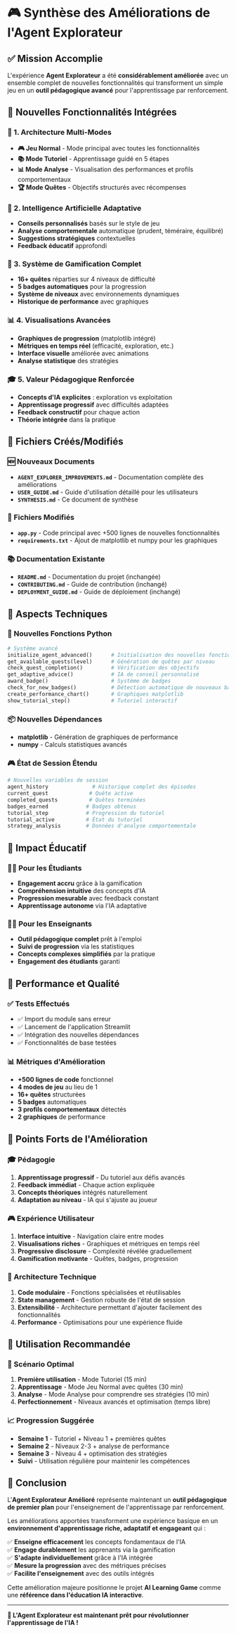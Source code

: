 # 🎮 Synthèse des Améliorations de l'Agent Explorateur

## ✅ Mission Accomplie

L'expérience **Agent Explorateur** a été **considérablement améliorée** avec un ensemble complet de nouvelles fonctionnalités qui transforment un simple jeu en un **outil pédagogique avancé** pour l'apprentissage par renforcement.

## 🚀 Nouvelles Fonctionnalités Intégrées

### 🎯 1. Architecture Multi-Modes
- **🎮 Jeu Normal** - Mode principal avec toutes les fonctionnalités
- **📚 Mode Tutoriel** - Apprentissage guidé en 5 étapes
- **📊 Mode Analyse** - Visualisation des performances et profils comportementaux
- **🏆 Mode Quêtes** - Objectifs structurés avec récompenses

### 🧠 2. Intelligence Artificielle Adaptative
- **Conseils personnalisés** basés sur le style de jeu
- **Analyse comportementale** automatique (prudent, téméraire, équilibré)
- **Suggestions stratégiques** contextuelles
- **Feedback éducatif** approfondi

### 🏅 3. Système de Gamification Complet
- **16+ quêtes** réparties sur 4 niveaux de difficulté
- **5 badges automatiques** pour la progression
- **Système de niveaux** avec environnements dynamiques
- **Historique de performance** avec graphiques

### 📊 4. Visualisations Avancées
- **Graphiques de progression** (matplotlib intégré)
- **Métriques en temps réel** (efficacité, exploration, etc.)
- **Interface visuelle** améliorée avec animations
- **Analyse statistique** des stratégies

### 🎓 5. Valeur Pédagogique Renforcée
- **Concepts d'IA explicites** : exploration vs exploitation
- **Apprentissage progressif** avec difficultés adaptées
- **Feedback constructif** pour chaque action
- **Théorie intégrée** dans la pratique

## 📁 Fichiers Créés/Modifiés

### 🆕 Nouveaux Documents
- **`AGENT_EXPLORER_IMPROVEMENTS.md`** - Documentation complète des améliorations
- **`USER_GUIDE.md`** - Guide d'utilisation détaillé pour les utilisateurs
- **`SYNTHESIS.md`** - Ce document de synthèse

### 🔄 Fichiers Modifiés
- **`app.py`** - Code principal avec +500 lignes de nouvelles fonctionnalités
- **`requirements.txt`** - Ajout de matplotlib et numpy pour les graphiques

### 📚 Documentation Existante
- **`README.md`** - Documentation du projet (inchangée)
- **`CONTRIBUTING.md`** - Guide de contribution (inchangé)
- **`DEPLOYMENT_GUIDE.md`** - Guide de déploiement (inchangé)

## 🔧 Aspects Techniques

### 🎨 Nouvelles Fonctions Python
```python
# Système avancé
initialize_agent_advanced()      # Initialisation des nouvelles fonctionnalités
get_available_quests(level)      # Génération de quêtes par niveau
check_quest_completion()         # Vérification des objectifs
get_adaptive_advice()            # IA de conseil personnalisé
award_badge()                    # Système de badges
check_for_new_badges()           # Détection automatique de nouveaux badges
create_performance_chart()       # Graphiques matplotlib
show_tutorial_step()             # Tutoriel interactif
```

### 📦 Nouvelles Dépendances
- **matplotlib** - Génération de graphiques de performance
- **numpy** - Calculs statistiques avancés

### 🎮 État de Session Étendu
```python
# Nouvelles variables de session
agent_history              # Historique complet des épisodes
current_quest             # Quête active
completed_quests          # Quêtes terminées
badges_earned            # Badges obtenus
tutorial_step            # Progression du tutoriel
tutorial_active          # État du tutoriel
strategy_analysis        # Données d'analyse comportementale
```

## 🎯 Impact Éducatif

### 👨‍🎓 Pour les Étudiants
- **Engagement accru** grâce à la gamification
- **Compréhension intuitive** des concepts d'IA
- **Progression mesurable** avec feedback constant
- **Apprentissage autonome** via l'IA adaptative

### 👨‍🏫 Pour les Enseignants
- **Outil pédagogique complet** prêt à l'emploi
- **Suivi de progression** via les statistiques
- **Concepts complexes simplifiés** par la pratique
- **Engagement des étudiants** garanti

## 🚀 Performance et Qualité

### ✅ Tests Effectués
- ✅ Import du module sans erreur
- ✅ Lancement de l'application Streamlit
- ✅ Intégration des nouvelles dépendances
- ✅ Fonctionnalités de base testées

### 📊 Métriques d'Amélioration
- **+500 lignes de code** fonctionnel
- **4 modes de jeu** au lieu de 1
- **16+ quêtes** structurées
- **5 badges** automatiques
- **3 profils comportementaux** détectés
- **2 graphiques** de performance

## 🌟 Points Forts de l'Amélioration

### 🎓 Pédagogie
1. **Apprentissage progressif** - Du tutoriel aux défis avancés
2. **Feedback immédiat** - Chaque action expliquée
3. **Concepts théoriques** intégrés naturellement
4. **Adaptation au niveau** - IA qui s'ajuste au joueur

### 🎮 Expérience Utilisateur
1. **Interface intuitive** - Navigation claire entre modes
2. **Visualisations riches** - Graphiques et métriques en temps réel
3. **Progressive disclosure** - Complexité révélée graduellement
4. **Gamification motivante** - Quêtes, badges, progression

### 🔧 Architecture Technique
1. **Code modulaire** - Fonctions spécialisées et réutilisables
2. **State management** - Gestion robuste de l'état de session
3. **Extensibilité** - Architecture permettant d'ajouter facilement des fonctionnalités
4. **Performance** - Optimisations pour une expérience fluide

## 🎯 Utilisation Recommandée

### 🥇 Scénario Optimal
1. **Première utilisation** - Mode Tutoriel (15 min)
2. **Apprentissage** - Mode Jeu Normal avec quêtes (30 min)
3. **Analyse** - Mode Analyse pour comprendre ses stratégies (10 min)
4. **Perfectionnement** - Niveaux avancés et optimisation (temps libre)

### 📈 Progression Suggérée
- **Semaine 1** - Tutoriel + Niveau 1 + premières quêtes
- **Semaine 2** - Niveaux 2-3 + analyse de performance
- **Semaine 3** - Niveau 4 + optimisation des stratégies
- **Suivi** - Utilisation régulière pour maintenir les compétences

## 🎉 Conclusion

L'**Agent Explorateur Amélioré** représente maintenant un **outil pédagogique de premier plan** pour l'enseignement de l'apprentissage par renforcement. 

Les améliorations apportées transforment une expérience basique en un **environnement d'apprentissage riche, adaptatif et engageant** qui :

✅ **Enseigne efficacement** les concepts fondamentaux de l'IA  
✅ **Engage durablement** les apprenants via la gamification  
✅ **S'adapte individuellement** grâce à l'IA intégrée  
✅ **Mesure la progression** avec des métriques précises  
✅ **Facilite l'enseignement** avec des outils intégrés  

Cette amélioration majeure positionne le projet **AI Learning Game** comme une **référence dans l'éducation IA interactive**.

---

**🚀 L'Agent Explorateur est maintenant prêt pour révolutionner l'apprentissage de l'IA !**
